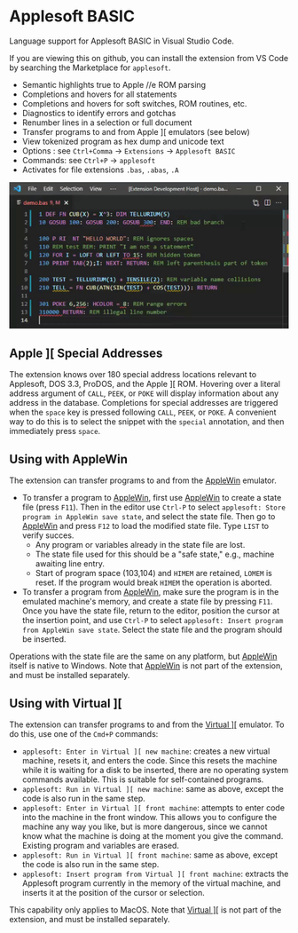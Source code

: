 # Applesoft BASIC

Language support for Applesoft BASIC in Visual Studio Code.

If you are viewing this on github, you can install the extension from VS Code by searching the Marketplace for `applesoft`.

* Semantic highlights true to Apple //e ROM parsing
* Completions and hovers for all statements
* Completions and hovers for soft switches, ROM routines, etc.
* Diagnostics to identify errors and gotchas
* Renumber lines in a selection or full document
* Transfer programs to and from Apple ][ emulators (see below)
* View tokenized program as hex dump and unicode text
* Options : see `Ctrl+Comma` -> `Extensions` -> `Applesoft BASIC`
* Commands: see `Ctrl+P` -> `applesoft`
* Activates for file extensions `.bas`, `.abas`, `.A`

<img src="demo.gif" alt="session capture"/>

## Apple ][ Special Addresses

The extension knows over 180 special address locations relevant to Applesoft, DOS 3.3, ProDOS, and the Apple ][ ROM.  Hovering over a literal address argument of `CALL`, `PEEK`, or `POKE` will display information about any address in the database.  Completions for special addresses are triggered when the `space` key is pressed following `CALL`, `PEEK`, or `POKE`.  A convenient way to do this is to select the snippet with the `special` annotation, and then immediately press `space`.

## Using with AppleWin

The extension can transfer programs to and from the [AppleWin](https://github.com/AppleWin/AppleWin) emulator.

* To transfer a program to [AppleWin](https://github.com/AppleWin/AppleWin), first use [AppleWin](https://github.com/AppleWin/AppleWin) to create a state file (press `F11`).  Then in the editor use `Ctrl-P` to select `applesoft: Store program in AppleWin save state`, and select the state file.  Then go to [AppleWin](https://github.com/AppleWin/AppleWin) and press `F12` to load the modified state file.  Type `LIST` to verify succes.
	- Any program or variables already in the state file are lost.
	- The state file used for this should be a "safe state," e.g., machine awaiting line entry.
	- Start of program space (103,104) and `HIMEM` are retained, `LOMEM` is reset.  If the program would break `HIMEM` the operation is aborted.
* To transfer a program from [AppleWin](https://github.com/AppleWin/AppleWin), make sure the program is in the emulated machine's memory, and create a state file by pressing `F11`.  Once you have the state file, return to the editor, position the cursor at the insertion point, and use `Ctrl-P` to select `applesoft: Insert program from AppleWin save state`.  Select the state file and the program should be inserted.

Operations with the state file are the same on any platform, but [AppleWin](https://github.com/AppleWin/AppleWin) itself is native to Windows.  Note that [AppleWin](https://github.com/AppleWin/AppleWin) is not part of the extension, and must be installed separately.

## Using with Virtual ][

The extension can transfer programs to and from the [Virtual \]\[](https://virtualii.com) emulator.  To do this, use one of the `Cmd+P` commands:

* `applesoft: Enter in Virtual ][ new machine`: creates a new virtual machine, resets it, and enters the code.  Since this resets the machine while it is waiting for a disk to be inserted, there are no operating system commands available.  This is suitable for self-contained programs.
* `applesoft: Run in Virtual ][ new machine`: same as above, except the code is also run in the same step.
* `applesoft: Enter in Virtual ][ front machine`: attempts to enter code into the machine in the front window.  This allows you to configure the machine any way you like, but is more dangerous, since we cannot know what the machine is doing at the moment you give the command.  Existing program and variables are erased.
* `applesoft: Run in Virtual ][ front machine`: same as above, except the code is also run in the same step.
* `applesoft: Insert program from Virtual ][ front machine`: extracts the Applesoft program currently in the memory of the virtual machine, and inserts it at the position of the cursor or selection.

This capability only applies to MacOS. Note that [Virtual \]\[](https://virtualii.com) is not part of the extension, and must be installed separately.